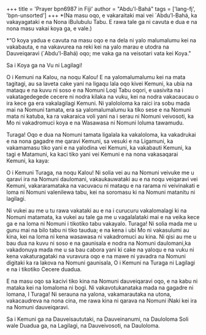 +++
title = 'Prayer bpn6987 in Fiji'
author = "Abdu'l-Bahá"
tags = ['lang-fj', 'bpn-unsorted']
+++
*(Na masu oqo, e vakaraitaki mai vei `Abdu’l-Bahá, ka vakayagataki e na Nona iBulubulu Tabu. E rawa tale ga ni cavuta e dua e na nona masu vakai koya ga, e vale.)

*“O koya yadua e cavuta na masu oqo e na dela ni yalo malumalumu kei na vakabauta, e na vakavurea na reki kei na yalo marau e utodra na Dauveiqaravi (`Abdu'l-Bahá) oqo; me vaka ga na veisotari vata kei Koya."

 
Sa i Koya ga na Vu ni Lagilagi!

O i Kemuni na Kalou, na noqu Kalou! E na yalomalumalumu kei na mata tagitagi, au sa laveta cake yani na ligaqu lala oqo kivei Kemuni, ka ubia na mataqu e na kuvu ni soso e na Nomuni Loqi Tabu oqori, e uasivita na i vakatagedegede cecere ni nodra kilaka na vuku, kei na nodra vakacaucau o ira kece ga era vakalagilagi Kemuni. Ni yalololoma ka raici ira sobu mada mai na Nomuni tamata, era sa yalomalumalumu ka tiko sese e na Nomuni mata ni katuba, ka ra vakaraica voli yani na i serau ni Nomuni veivosoti, ka Mo ni vakadromuci koya e na Wasawasa ni Nomuni loluma tawamudu.

Turaga! Oqo e dua na Nomuni tamata ligalala ka vakaloloma, ka vakadrukai e na nona gagadre me qaravi Kemuni, sa vesuki e na Ligamuni, ka vakamamasu tiko yani e na yalodina vei Kemuni, ka vakabauti Kemuni, ka tagi e Matamuni, ka kaci tiko yani vei Kemuni e na nona vakasaqarai Kemuni, ka kaya:

O i Kemuni Turaga, na noqu Kalou! Ni solia vei au na Nomuni veivuke me u qaravi ira na Nomuni daulomani, vakaukauwataki au e na noqu veiqaravi vei Kemuni, vakararamataka na vacuvacu ni mataqu e na rarama ni veivinakati e loma ni Nomuni valenilewa tabu, kei na soromasu ki na Nomuni matanitu ni lagilagi.

Ni vukei au me u tu rawa vakataki au e na i curucuru vakalomalagi ki na Nomuni matamata, ka vukei au tale ga me u vagalalataki mai e na veika kece ga e na loma ni Nomuni i tikotiko tabu vakayalo. Turaga! Ni solia mada me u gunu mai na bilo tabu ni tiko taudua; e na kena i ubi Mo ni vakasulumi au kina, kei na loma ni kena wasawasa ni vakadromuci au kina. Ni qisi au me u bau dua na kuvu ni soso e na gaunisala e nodra na Nomuni daulomani,ka vakadonuya mada me u sa bau cabora yani ki cake na yaloqu e na vuku ni kena vakaturagataki na vuravura oqo e na mawe ni yavadra na Nomuni digitaki ka ra lakova na Nomuni gaunisala, O i Kemuni na Turaga ni Lagilagi e na i tikotiko Cecere duadua.

E na masu oqo sa kacivi tiko kina na Nomuni dauveiqaravi oqo, e na kabu ni mataka kei na lomaloma ni bogi. Ni vakavotukanataka mada na gagadre ni lomana, I Turaga! Ni serauna na yalona, vakamarautaka na utona, vakacaudreva na nona cina, me rawa kina ni qarava na Nomuni iNaki kei ira na Nomuni dauveiqaravi.

Sa i Kemuni ga na Dauveisaututaki, na Dauveinanumi, na Dauloloma Soli wale Duadua ga, na Lagilagi, na Dauveivosoti, na Dauloloma.
